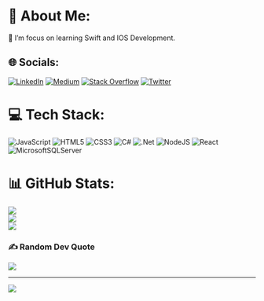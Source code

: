 # 💫 About Me:
🎯 I’m focus on learning Swift and IOS Development.


## 🌐 Socials:
[![LinkedIn](https://img.shields.io/badge/LinkedIn-%230077B5.svg?logo=linkedin&logoColor=white)](https://linkedin.com/in/nurullahsolak/) [![Medium](https://img.shields.io/badge/Medium-12100E?logo=medium&logoColor=white)](https://medium.com/@nsolak13) [![Stack Overflow](https://img.shields.io/badge/-Stackoverflow-FE7A16?logo=stack-overflow&logoColor=white)](https://stackoverflow.com/users/14924396) [![Twitter](https://img.shields.io/badge/Twitter-%231DA1F2.svg?logo=Twitter&logoColor=white)](https://twitter.com/@nsolak13) 

# 💻 Tech Stack:
![JavaScript](https://img.shields.io/badge/javascript-%23323330.svg?style=plastic&logo=javascript&logoColor=%23F7DF1E) ![HTML5](https://img.shields.io/badge/html5-%23E34F26.svg?style=plastic&logo=html5&logoColor=white) ![CSS3](https://img.shields.io/badge/css3-%231572B6.svg?style=plastic&logo=css3&logoColor=white) ![C#](https://img.shields.io/badge/c%23-%23239120.svg?style=plastic&logo=c-sharp&logoColor=white) ![.Net](https://img.shields.io/badge/.NET-5C2D91?style=plastic&logo=.net&logoColor=white) ![NodeJS](https://img.shields.io/badge/node.js-6DA55F?style=plastic&logo=node.js&logoColor=white) ![React](https://img.shields.io/badge/react-%2320232a.svg?style=plastic&logo=react&logoColor=%2361DAFB) ![MicrosoftSQLServer](https://img.shields.io/badge/Microsoft%20SQL%20Sever-CC2927?style=plastic&logo=microsoft%20sql%20server&logoColor=white)
# 📊 GitHub Stats:
![](https://github-readme-stats.vercel.app/api?username=nsolak13&theme=dark&hide_border=true&include_all_commits=true&count_private=true)<br/>
![](https://github-readme-streak-stats.herokuapp.com/?user=nsolak13&theme=dark&hide_border=true)<br/>
![](https://github-readme-stats.vercel.app/api/top-langs/?username=nsolak13&theme=dark&hide_border=true&include_all_commits=true&count_private=true&layout=compact)

### ✍️ Random Dev Quote
![](https://quotes-github-readme.vercel.app/api?type=vetical&theme=gruvbox)

---
[![](https://visitcount.itsvg.in/api?id=nsolak13&icon=0&color=12)](https://visitcount.itsvg.in)

